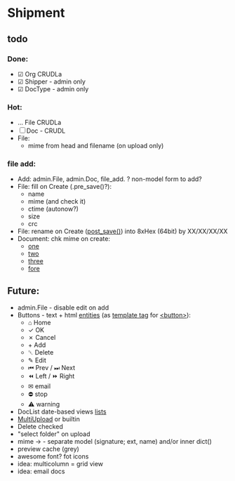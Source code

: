# Shipment
## todo

### Done:
- &#9745; Org CRUDLa
- &#9745; Shipper - admin only
- &#9745; DocType - admin only

### Hot:
- &hellip; File CRUDLa
- &#9744; Doc - CRUDL
- File:
  - mime from head and filename (on upload only)

### file add:
- Add: admin.File, admin.Doc, file_add.
  ? non-model form to add?
- File: fill on Create (.pre_save()?):
  - name
  - mime (and check it)
  - ctime (autonow?)
  - size
  - crc
- File: rename on Create ([post_save()](https://dev.retosteffen.ch/2017/09/django-uploading-image-post_save/))
  into 8xHex (64bit) by XX/XX/XX/XX
- Document: chk mime on create:
  - [one](https://stackoverflow.com/questions/10923687/validate-filefield-django-as-a-valid-pdf)
  - [two](https://coderoad.ru/20761092/Как-проверить-формат-изображения-в-поле-django-ImageField)
  - [three](https://progi.pro/django-proverka-polya-fayla-v-modeli-s-ispolzovaniem-python-magic-10166178)
  - [fore](https://progi.pro/django-audio-proverka-faylov-9997753)

## Future:
- admin.File - disable edit on add
- Buttons - text + html [entities](https://www.amp-what.com/unicode/search/home)
  (as [template tag](https://docs.djangoproject.com/en/3.0/howto/custom-template-tags/)
  for [&lt;button&gt;](http://htmlbook.ru/html/button)):
  - &#8962; Home
  - &check; OK
  - &cross; Cancel
  - &plus; Add
  - &#9249; Delete
  - &#9998; Edit
  - &#9198; Prev / &#9197; Next
  - &#9194; Left / &#9193; Right
  - &#9993; email
  - &#9940; stop
  - &#9888; warning
- DocList date-based views [lists](https://docs.djangoproject.com/en/3.0/ref/class-based-views/generic-date-based/)
- [MultiUpload](https://github.com/Chive/django-multiupload) or builtin
- Delete checked
- "select folder" on upload
- mime &rarr; - separate model (signature; ext, name) and/or inner dict()
- preview cache (grey)
- awesome font? fot icons
- idea: multicolumn = grid view
- idea: email docs
